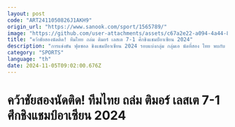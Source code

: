 ```yaml
---
layout: post
code: "ART2411050826J1AKH9"
origin_url: "https://www.sanook.com/sport/1565789/"
image: "https://github.com/user-attachments/assets/c67a2e22-a094-4a44-8e69-287d7999d40c"
title: "คว้าชัยสองนัดติด! ทีมไทย ถล่ม ติมอร์ เลสเต 7-1 ศึกชิงแชมป์อาเซียน 2024"
description: "การแข่งขัน ฟุตซอล ชิงแชมป์อาเซียน 2024 รอบแบ่งกลุ่ม กลุ่มเอ นัดที่สอง ไทย พบกับ ติมอร์ เลสเต ที่สนาม เทอร์มินอลฮอลล์ ศูนย์การค้าเทอร์มินอล 21 จังหวัดนครราชสีมา เมื่อวันที่ 3 พฤศจิกายน 2567"
category: "SPORTS"
language: "th"
date: 2024-11-05T09:02:00.676Z
---
```


# คว้าชัยสองนัดติด! ทีมไทย ถล่ม ติมอร์ เลสเต 7-1 ศึกชิงแชมป์อาเซียน 2024